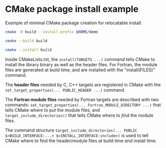 # CMake package install example

Example of minimal CMake package creation for relocatable install.

```sh
cmake -B build --install-prefix $HOME/demo

cmake --build build

cmake --install build
```

Inside CMakeLists.txt, the `install(TARGETS ...)` command tells CMake to install the library binary as well as the header files.
For Fortran, the module files are generated at build time, and are installed with the "install(FILES)" command.

The **header files** needed by C, C++ targets are registered in CMake with the `set_target_properties(... PUBLIC_HEADER ...)` command.

The **Fortran module files** needed by Fortran targets are described with two commands: `set_target_properties(... Fortran_MODULE_DIRECTORY ...)`
that tells CMake where to *put* the module files, and
`target_include_directories()` that tells CMake where to *find* the module files.

The command structure `target_include_directories(... PUBLIC $<BUILD_INTERFACE:...> $<INSTALL_INTERFACE:include>)` is used to tell CMake where to find the header/module files at build time *and* install time.

